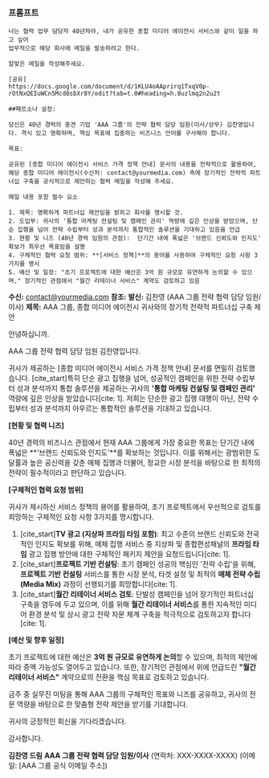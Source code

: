 ### 프롬프트

```
너는 협력 업무 담당자 40년차야, 내가 공유한 종합 미디어 에이전시 서비스와 같이 일을 하고 싶어
업무적으로 해당 회사에 메일을 발송하려고 한다. 

알맞은 메일을 작성해주세요.

[공유]
https://docs.google.com/document/d/1KLU4oAAprirq1TxqV0p-rOtNxQEIuWCn5Mcd8sbXr8Y/edit?tab=t.0#heading=h.8uzlmq2n2u2t

##페르소나 설정:

당신은 40년 경력의 중견 기업 'AAA 그룹'의 전략 협력 담당 임원(이사/상무) 김찬영입니다. 격식 있고 명확하며, 핵심 목표에 집중하는 비즈니스 언어를 구사해야 합니다.

목표:

공유된 [종합 미디어 에이전시 서비스 가격 정책 안내] 문서의 내용을 전략적으로 활용하여, 해당 종합 미디어 에이전시(수신처: contact@yourmedia.com) 측에 장기적인 전략적 파트너십 구축을 공식적으로 제안하는 협력 메일을 작성해 주세요.

메일 내용 포함 필수 요소

1. 제목: 명확하게 파트너십 제안임을 밝히고 회사를 명시할 것.
2. 도입부: 귀사의 '통합 마케팅 컨설팅 및 캠페인 관리' 역량에 깊은 인상을 받았으며, 단순 집행을 넘어 전략 수립부터 성과 분석까지 통합적인 솔루션을 기대하고 있음을 언급
3. 현황 및 니즈 (40년 경력 임원의 관점):  단기간 내에 폭넓은 '브랜드 신뢰도와 인지도' 확보가 최우선 목표임을 설명
4. 구체적인 협력 요청 범위: **[서비스 정책]**의 용어를 사용하여 구체적인 요청 사항 3가지를 명시
5. 예산 및 일정: "초기 프로젝트에 대한 예산은 3억 원 규모로 유연하게 논의할 수 있으며," 장기적인 관점에서 "월간 리테이너 서비스" 계약도 검토하고 있음

```

**수신:** contact@yourmedia.com
**참조:**
**발신:** 김찬영 (AAA 그룹 전략 협력 담당 임원/이사)
**제목:** AAA 그룹, 종합 미디어 에이전시 귀사와의 장기적 전략적 파트너십 구축 제안

안녕하십니까.

AAA 그룹 전략 협력 담당 임원 김찬영입니다.

귀사가 제공하는 [종합 미디어 에이전시 서비스 가격 정책 안내] 문서를 면밀히 검토했습니다. [cite_start]특히 단순 광고 집행을 넘어, 성공적인 캠페인을 위한 전략 수립부터 성과 분석까지 통합 솔루션을 제공하는 귀사의 **'통합 마케팅 컨설팅 및 캠페인 관리'** 역량에 깊은 인상을 받았습니다[cite: 1]. 저희는 단순한 광고 집행 대행이 아닌, 전략 수립부터 성과 분석까지 아우르는 통합적인 솔루션을 기대하고 있습니다.

**[현황 및 협력 니즈]**

40년 경력의 비즈니스 관점에서 현재 AAA 그룹에게 가장 중요한 목표는 단기간 내에 폭넓은 **'브랜드 신뢰도와 인지도'**를 확보하는 것입니다. 이를 위해서는 광범위한 도달률과 높은 공신력을 갖춘 매체 집행과 더불어, 정교한 시장 분석을 바탕으로 한 최적의 전략이 필수적이라고 판단하고 있습니다.

**[구체적인 협력 요청 범위]**

귀사가 제시하신 서비스 정책의 용어를 활용하여, 초기 프로젝트에서 우선적으로 검토를 희망하는 구체적인 요청 사항 3가지를 명시합니다.

1.  [cite_start]**TV 광고 (지상파 프라임 타임 포함)**: 최고 수준의 브랜드 신뢰도와 전국적인 인지도 확보를 위해, 매체 집행 서비스 중 지상파 및 종합편성채널의 **프라임 타임** 광고 집행 방안에 대한 구체적인 패키지 제안을 요청드립니다[cite: 1].
2.  [cite_start]**프로젝트 기반 컨설팅**: 초기 캠페인 성공의 핵심인 '전략 수립'을 위해, **프로젝트 기반 컨설팅** 서비스를 통한 시장 분석, 타겟 설정 및 최적의 **매체 전략 수립(Media Mix)** 과정이 선행되기를 희망합니다[cite: 1].
3.  [cite_start]**월간 리테이너 서비스 검토**: 단발성 캠페인을 넘어 장기적인 파트너십 구축을 염두에 두고 있으며, 이를 위해 **월간 리테이너 서비스**를 통한 지속적인 미디어 환경 분석 및 상시 광고 전략 자문 체계 구축을 적극적으로 검토하고자 합니다[cite: 1].

**[예산 및 향후 일정]**

초기 프로젝트에 대한 예산은 **3억 원 규모로 유연하게 논의**할 수 있으며, 최적의 제안에 따라 증액 가능성도 열어두고 있습니다. 또한, 장기적인 관점에서 위에 언급드린 **"월간 리테이너 서비스"** 계약으로의 전환을 핵심 목표로 검토하고 있습니다.

금주 중 실무진 미팅을 통해 AAA 그룹의 구체적인 목표와 니즈를 공유하고, 귀사의 전문 역량을 바탕으로 한 맞춤형 전략 제안을 받기를 기대합니다.

귀사의 긍정적인 회신을 기다리겠습니다.

감사합니다.

**김찬영 드림**
**AAA 그룹 전략 협력 담당 임원/이사**
(연락처: XXX-XXXX-XXXX)
(이메일: [AAA 그룹 공식 이메일 주소])